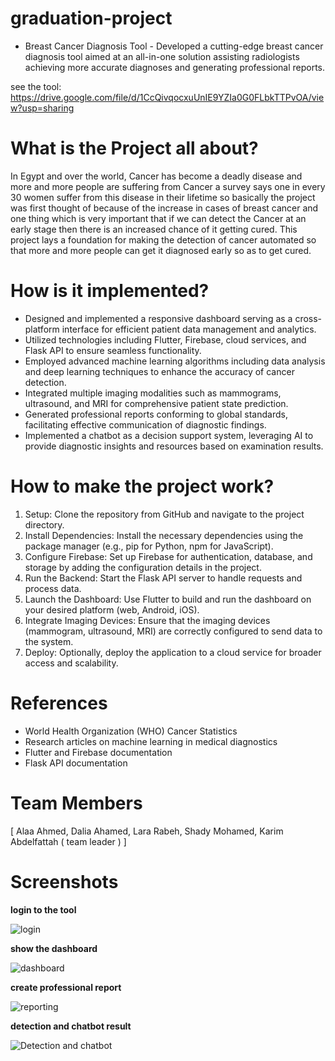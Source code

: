 # graduation-project
- Breast Cancer Diagnosis Tool -
       Developed a cutting-edge breast cancer diagnosis tool aimed at an all-in-one solution assisting radiologists 
       achieving more accurate diagnoses and generating professional reports.

see the tool: https://drive.google.com/file/d/1CcQivqocxuUnIE9YZIa0G0FLbkTTPvOA/view?usp=sharing

# What is the Project all about?
In Egypt and over the world, Cancer has become a deadly disease and more and more people are suffering from Cancer a survey says one in every 30 women suffer from this disease in their lifetime so basically the project was first thought of because of the increase in cases of breast cancer and one thing which is very important that if we can detect the Cancer at an early stage then there is an increased chance of it getting cured. This project lays a foundation for making the detection of cancer automated so that more and more people can get it diagnosed early so as to get cured.

# How is it implemented?
* Designed and implemented a responsive dashboard serving as a cross-platform interface for efficient patient 
data management and analytics.
* Utilized technologies including Flutter, Firebase, cloud services, and Flask API to ensure seamless functionality.
* Employed advanced machine learning algorithms including data analysis and deep learning techniques to 
enhance the accuracy of cancer detection.
* Integrated multiple imaging modalities such as mammograms, ultrasound, and MRI for comprehensive patient 
state prediction.
* Generated professional reports conforming to global standards, facilitating effective communication of 
diagnostic findings.
* Implemented a chatbot as a decision support system, leveraging AI to provide diagnostic insights and 
resources based on examination results.

# How to make the project work?
1. Setup: Clone the repository from GitHub and navigate to the project directory.
2. Install Dependencies: Install the necessary dependencies using the package manager (e.g., pip for Python, npm for JavaScript).
3. Configure Firebase: Set up Firebase for authentication, database, and storage by adding the configuration details in the project.
4. Run the Backend: Start the Flask API server to handle requests and process data.
5. Launch the Dashboard: Use Flutter to build and run the dashboard on your desired platform (web, Android, iOS).
6. Integrate Imaging Devices: Ensure that the imaging devices (mammogram, ultrasound, MRI) are correctly configured to send data to the system.
7. Deploy: Optionally, deploy the application to a cloud service for broader access and scalability.

# References
- World Health Organization (WHO) Cancer Statistics
- Research articles on machine learning in medical diagnostics
- Flutter and Firebase documentation
- Flask API documentation

# Team Members
[ Alaa Ahmed, Dalia Ahamed, Lara Rabeh, Shady Mohamed, Karim Abdelfattah ( team leader ) ]


# Screenshots

__login to the tool__

![login](https://github.com/karimaldaly/graduation-project/assets/81292819/e310e508-a50a-4cdf-a5ef-3806b50dbeed)

__show the dashboard__

![dashboard](https://github.com/karimaldaly/graduation-project/assets/81292819/d0b4ad1a-3772-4c27-84d7-2e0e91983c91)

__create professional report__

![reporting](https://github.com/karimaldaly/graduation-project/assets/81292819/94e41e3e-6599-4e47-8a87-f09a3efe41f8)

__detection and chatbot result__

![Detection and chatbot](https://github.com/karimaldaly/graduation-project/assets/81292819/861189b6-db85-4d4c-bd13-c608a6b59999)

